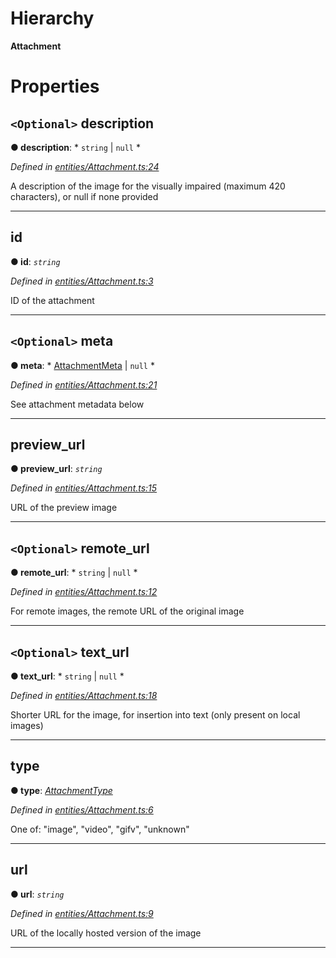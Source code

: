 

# Hierarchy

**Attachment**

# Properties

<a id="description"></a>

## `<Optional>` description

**● description**: * `string` &#124; `null`
*

*Defined in [entities/Attachment.ts:24](https://github.com/lagunehq/core/blob/8aa3625/src/entities/Attachment.ts#L24)*

A description of the image for the visually impaired (maximum 420 characters), or null if none provided

___
<a id="id"></a>

##  id

**● id**: *`string`*

*Defined in [entities/Attachment.ts:3](https://github.com/lagunehq/core/blob/8aa3625/src/entities/Attachment.ts#L3)*

ID of the attachment

___
<a id="meta"></a>

## `<Optional>` meta

**● meta**: * [AttachmentMeta](_entities_attachment_.attachmentmeta.md) &#124; `null`
*

*Defined in [entities/Attachment.ts:21](https://github.com/lagunehq/core/blob/8aa3625/src/entities/Attachment.ts#L21)*

See attachment metadata below

___
<a id="preview_url"></a>

##  preview_url

**● preview_url**: *`string`*

*Defined in [entities/Attachment.ts:15](https://github.com/lagunehq/core/blob/8aa3625/src/entities/Attachment.ts#L15)*

URL of the preview image

___
<a id="remote_url"></a>

## `<Optional>` remote_url

**● remote_url**: * `string` &#124; `null`
*

*Defined in [entities/Attachment.ts:12](https://github.com/lagunehq/core/blob/8aa3625/src/entities/Attachment.ts#L12)*

For remote images, the remote URL of the original image

___
<a id="text_url"></a>

## `<Optional>` text_url

**● text_url**: * `string` &#124; `null`
*

*Defined in [entities/Attachment.ts:18](https://github.com/lagunehq/core/blob/8aa3625/src/entities/Attachment.ts#L18)*

Shorter URL for the image, for insertion into text (only present on local images)

___
<a id="type"></a>

##  type

**● type**: *[AttachmentType](../modules/_entities_attachment_.md#attachmenttype)*

*Defined in [entities/Attachment.ts:6](https://github.com/lagunehq/core/blob/8aa3625/src/entities/Attachment.ts#L6)*

One of: "image", "video", "gifv", "unknown"

___
<a id="url"></a>

##  url

**● url**: *`string`*

*Defined in [entities/Attachment.ts:9](https://github.com/lagunehq/core/blob/8aa3625/src/entities/Attachment.ts#L9)*

URL of the locally hosted version of the image

___

